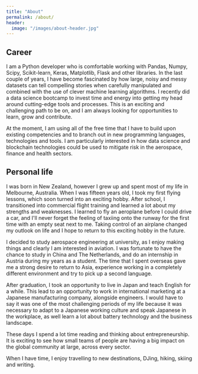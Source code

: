 ```yaml
---
title: "About"
permalink: /about/
header:
  image: "/images/about-header.jpg"
---
```

## Career
I am a Python developer who is comfortable working with Pandas, Numpy, Scipy, Scikit-learn, Keras, Matplotlib, Flask and other libraries. In the last couple of years, I have become fascinated by how large, noisy and messy datasets can tell compelling stories when carefully manipulated and combined with the use of clever machine learning algorithms. I recently did a data science bootcamp to invest time and energy into getting my head around cutting-edge tools and processes. This is an exciting and challenging path to be on, and I am always looking for opportunities to learn, grow and contribute.

At the moment, I am using all of the free time that I have to build upon existing competencies and to branch out in new programming languages, technologies and tools. I am particularly interested in how data science and blockchain technologies could be used to mitigate risk in the aerospace, finance and health sectors.

## Personal life
I was born in New Zealand, however I grew up and spent most of my life in Melbourne, Australia. When I was fifteen years old, I took my first flying lessons, which soon turned into an exciting hobby. After school, I transitioned into commercial flight training and learned a lot about my strengths and weaknesses. I learned to fly an aeroplane before I could drive a car, and I'll never forget the feeling of taxiing onto the runway for the first time with an empty seat next to me. Taking control of an airplane changed my outlook on life and I hope to return to this exciting hobby in the future.

I decided to study aerospace engineering at university, as I enjoy making things and clearly I am interested in aviation. I was fortunate to have the chance to study in China and The Netherlands, and do an internship in Austria during my years as a student. The time that I spent overseas gave me a strong desire to return to Asia, experience working in a completely different environment and try to pick up a second language.

After graduation, I took an opportunity to live in Japan and teach English for a while. This lead to an opportunity to work in international marketing at a Japanese manufacturing company, alongside engineers. I would have to say it was one of the most challenging periods of my life because it was necessary to adapt to a Japanese working culture and speak Japanese in the workplace, as well learn a lot about battery technology and the business landscape.

These days I spend a lot time reading and thinking about entrepreneurship. It is exciting to see how small teams of people are having a big impact on the global community at large, across every sector.

When I have time, I enjoy travelling to new destinations, DJing, hiking, skiing and writing.
